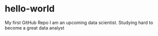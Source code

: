 # hello-world
My first GitHub Repo
I am an upcoming data scientist.
Studying hard to become a great data analyst
